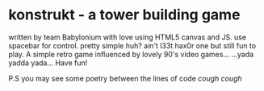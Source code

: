 # konstrukt - a tower building game
written by team Babylonium with love using HTML5 canvas and JS.
use spacebar for control.
pretty simple huh? ain't l33t hax0r one but still fun to play.
A simple retro game influenced by lovely 90's video games... 
...yada yadda yada...
Have fun!

P.S you may see some poetry between the lines of code *cough* *cough*
